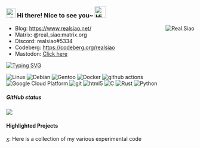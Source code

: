 <h3>
  <img src="https://media.giphy.com/media/hvRJCLFzcasrR4ia7z/giphy.gif" width="25" alt="手势">
  Hi there! Nice to see you~
  <img src="https://emojis.slackmojis.com/emojis/images/1588866973/8934/hellokittydance.gif?1588866973" alt="Hi" width="30" />
</h3>

<a href="https://github.com/realsiao">
  <div align="right" >
    <img align="right" src="https://count.getloli.com/get/@:realsiao?theme=rule34" alt="Real.Siao" />
  </div>
</a>

<!-- ======================================= -->

* Blog: https://www.realsiao.net/
* Matrix: @real_siao:matrix.org
* Discord: realsiao#5334
* Codeberg: https://codeberg.org/realsiao
* Mastodon: <a rel="me" href="https://pony.social/@ya_and_alone">Click here</a>

<!-- https://readme-typing-svg.demolab.com/demo/ -->
[![Typing SVG](https://readme-typing-svg.herokuapp.com?font=Fira+Code&pause=1000&width=435&lines=studying+in+a+university+in+Russia%F0%9F%87%B7%F0%9F%87%BA)](https://git.io/typing-svg)
<!-- ======================================= -->
<p>
  <img alt="Linux" src="https://img.shields.io/badge/-Linux-45b8d8?style=flat-square&logo=linux&logoColor=white" />
  <img alt="Debian" src="https://img.shields.io/badge/-Debian-45b8d8?style=flat-square&logo=Debian&logoColor=white" />
  <img alt="Gentoo" src="https://img.shields.io/badge/-Gentoo-45b8d8?style=flat-square&logo=Gentoo&logoColor=white" />



  <img alt="Docker" src="https://img.shields.io/badge/-Docker-46a2f1?style=flat-square&logo=docker&logoColor=white" />
  <img alt="github actions" src="https://img.shields.io/badge/-Github_Actions-2088FF?style=flat-square&logo=github-actions&logoColor=white" />
  <img alt="Google Cloud Platform" src="https://img.shields.io/badge/-Google_Cloud_Platform-1a73e8?style=flat-square&logo=google-cloud&logoColor=white" />
<img alt="git" src="https://img.shields.io/badge/-Git-F05032?style=flat-square&logo=git&logoColor=white" />
  <img alt="html5" src="https://img.shields.io/badge/-HTML5-E34F26?style=flat-square&logo=html5&logoColor=white" />
    <img alt="C" src="https://img.shields.io/badge/-C-E34F26?style=flat-square&logo=C&logoColor=white" />
    <img alt="Rust" src="https://img.shields.io/badge/-Rust-E34F26?style=flat-square&logo=Rust&logoColor=white" />
    <img alt="Python" src="https://img.shields.io/badge/-Python-E34F26?style=flat-square&logo=Python&logoColor=white" />


</p>


##### GitHub status
![](https://github-readme-activity-graph.cyclic.app/graph?username=realsiao&theme=github)

#### Highlighted Projects
[x](https://github.com/realsiao/x): Here is a collection of my various experimental code  


